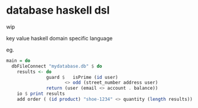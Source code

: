 database haskell dsl
==============
wip 

key value haskell domain specific language

eg. 

```haskell
main = do
  dbFileConnect "mydatabase.db" $ do
    results <- do 
               guard $   isPrime (id user)
                      <> odd (street_number address user)
               return (user (email <> account . balance))
    io $ print results
    add order ( (id product) "shoe-1234" <> quantity (length results)) results
```
